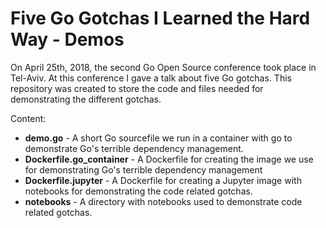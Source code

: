 # Five Go Gotchas I Learned the Hard Way - Demos

On April 25th, 2018, the second Go Open Source conference took place in Tel-Aviv.
At this conference I gave a talk about five Go gotchas. This repository was created
to store the code and files needed for demonstrating the different gotchas.

Content:

 - **demo.go** - A short Go sourcefile we run in a container with go to
demonstrate Go's terrible dependency management.
 - **Dockerfile.go_container** - A Dockerfile for creating the image we use for
demonstrating Go's terrible dependency management
 - **Dockerfile.jupyter** - A Dockerfile for creating a Jupyter image with
notebooks for demonstrating the code related gotchas.
 - **notebooks** - A directory with notebooks used to demonstrate code related
gotchas.